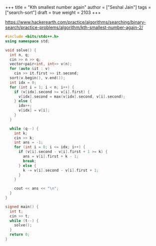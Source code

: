 +++
title = "Kth smallest number again"
author = ["Seshal Jain"]
tags = ["search-sort"]
draft = true
weight = 2103
+++

<https://www.hackerearth.com/practice/algorithms/searching/binary-search/practice-problems/algorithm/kth-smallest-number-again-2/>

```cpp
#include <bits/stdc++.h>
using namespace std;

void solve() {
  int n, q;
  cin >> n >> q;
  vector<pair<int, int>> v(n);
  for (auto &it : v)
    cin >> it.first >> it.second;
  sort(v.begin(), v.end());
  int idx = 0;
  for (int i = 1; i < n; i++) {
    if (v[idx].second >= v[i].first) {
      v[idx].second = max(v[idx].second, v[i].second);
    } else {
      idx++;
      v[idx] = v[i];
    }
  }

  while (q--) {
    int k;
    cin >> k;
    int ans = -1;
    for (int i = 0; i <= idx; i++) {
      if (v[i].second - v[i].first + 1 >= k) {
        ans = v[i].first + k - 1;
        break;
      } else {
        k -= v[i].second - v[i].first + 1;
      }
    }

    cout << ans << "\n";
  }
}

signed main() {
  int t;
  cin >> t;
  while (t--) {
    solve();
  }
  return 0;
}
```
